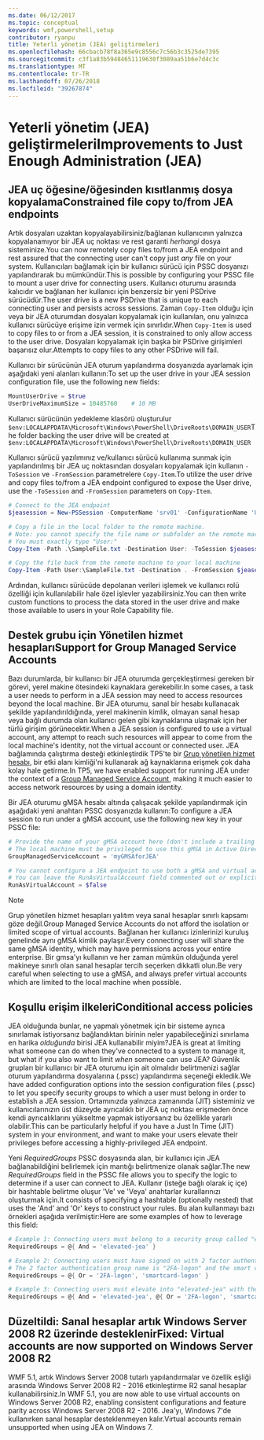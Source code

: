 ```yaml
---
ms.date: 06/12/2017
ms.topic: conceptual
keywords: wmf,powershell,setup
contributor: ryanpu
title: Yeterli yönetim (JEA) geliştirmeleri
ms.openlocfilehash: 66cbacb78f8a365e9c8556c7c56b3c3525de7395
ms.sourcegitcommit: c3f1a83b59484651119630f3089aa51b6e7d4c3c
ms.translationtype: MT
ms.contentlocale: tr-TR
ms.lasthandoff: 07/26/2018
ms.locfileid: "39267874"
---
```

# <a name="improvements-to-just-enough-administration-jea"></a><span data-ttu-id="b8872-103">Yeterli yönetim (JEA) geliştirmeleri</span><span class="sxs-lookup"><span data-stu-id="b8872-103">Improvements to Just Enough Administration (JEA)</span></span>

## <a name="constrained-file-copy-tofrom-jea-endpoints"></a><span data-ttu-id="b8872-104">JEA uç öğesine/öğesinden kısıtlanmış dosya kopyalama</span><span class="sxs-lookup"><span data-stu-id="b8872-104">Constrained file copy to/from JEA endpoints</span></span>

<span data-ttu-id="b8872-105">Artık dosyaları uzaktan kopyalayabilirsiniz/bağlanan kullanıcının yalnızca kopyalanamıyor bir JEA uç noktası ve rest garanti *herhangi* dosya sisteminize.</span><span class="sxs-lookup"><span data-stu-id="b8872-105">You can now remotely copy files to/from a JEA endpoint and rest assured that the connecting user can't copy just *any* file on your system.</span></span> <span data-ttu-id="b8872-106">Kullanıcıları bağlamak için bir kullanıcı sürücü için PSSC dosyanızı yapılandırarak bu mümkündür.</span><span class="sxs-lookup"><span data-stu-id="b8872-106">This is possible by configuring your PSSC file to mount a user drive for connecting users.</span></span> <span data-ttu-id="b8872-107">Kullanıcı oturumu arasında kalıcıdır ve bağlanan her kullanıcı için benzersiz bir yeni PSDrive sürücüdür.</span><span class="sxs-lookup"><span data-stu-id="b8872-107">The user drive is a new PSDrive that is unique to each connecting user and persists across sessions.</span></span> <span data-ttu-id="b8872-108">Zaman `Copy-Item` olduğu için veya bir JEA oturumdan dosyaları kopyalamak için kullanılan, onu yalnızca kullanıcı sürücüye erişime izin vermek için sınırlıdır.</span><span class="sxs-lookup"><span data-stu-id="b8872-108">When `Copy-Item` is used to copy files to or from a JEA session, it is constrained to only allow access to the user drive.</span></span> <span data-ttu-id="b8872-109">Dosyaları kopyalamak için başka bir PSDrive girişimleri başarısız olur.</span><span class="sxs-lookup"><span data-stu-id="b8872-109">Attempts to copy files to any other PSDrive will fail.</span></span>

<span data-ttu-id="b8872-110">Kullanıcı bir sürücünün JEA oturum yapılandırma dosyanızda ayarlamak için aşağıdaki yeni alanları kullanın:</span><span class="sxs-lookup"><span data-stu-id="b8872-110">To set up the user drive in your JEA session configuration file, use the following new fields:</span></span>

```powershell
MountUserDrive = $true
UserDriveMaximumSize = 10485760    # 10 MB
```

<span data-ttu-id="b8872-111">Kullanıcı sürücünün yedekleme klasörü oluşturulur `$env:LOCALAPPDATA\Microsoft\Windows\PowerShell\DriveRoots\DOMAIN_USER`</span><span class="sxs-lookup"><span data-stu-id="b8872-111">The folder backing the user drive will be created at `$env:LOCALAPPDATA\Microsoft\Windows\PowerShell\DriveRoots\DOMAIN_USER`</span></span>

<span data-ttu-id="b8872-112">Kullanıcı sürücü yazılımınız ve/kullanıcı sürücü kullanıma sunmak için yapılandırılmış bir JEA uç noktasından dosyaları kopyalamak için kullanın `-ToSession` ve `-FromSession` parametrelere `Copy-Item`.</span><span class="sxs-lookup"><span data-stu-id="b8872-112">To utilize the user drive and copy files to/from a JEA endpoint configured to expose the User drive, use the `-ToSession` and `-FromSession` parameters on `Copy-Item`.</span></span>

```powershell
# Connect to the JEA endpoint
$jeasession = New-PSSession -ComputerName 'srv01' -ConfigurationName 'UserDemo'

# Copy a file in the local folder to the remote machine.
# Note: you cannot specify the file name or subfolder on the remote machine.
# You must exactly type "User:"
Copy-Item -Path .\SampleFile.txt -Destination User: -ToSession $jeasession

# Copy the file back from the remote machine to your local machine
Copy-Item -Path User:\SampleFile.txt -Destination . -FromSession $jeasession
```

<span data-ttu-id="b8872-113">Ardından, kullanıcı sürücüde depolanan verileri işlemek ve kullanıcı rolü özelliği için kullanılabilir hale özel işlevler yazabilirsiniz.</span><span class="sxs-lookup"><span data-stu-id="b8872-113">You can then write custom functions to process the data stored in the user drive and make those available to users in your Role Capability file.</span></span>

## <a name="support-for-group-managed-service-accounts"></a><span data-ttu-id="b8872-114">Destek grubu için Yönetilen hizmet hesapları</span><span class="sxs-lookup"><span data-stu-id="b8872-114">Support for Group Managed Service Accounts</span></span>

<span data-ttu-id="b8872-115">Bazı durumlarda, bir kullanıcı bir JEA oturumda gerçekleştirmesi gereken bir görevi, yerel makine ötesindeki kaynaklara gerekebilir.</span><span class="sxs-lookup"><span data-stu-id="b8872-115">In some cases, a task a user needs to perform in a JEA session may need to access resources beyond the local machine.</span></span> <span data-ttu-id="b8872-116">Bir JEA oturumu, sanal bir hesabı kullanacak şekilde yapılandırıldığında, yerel makinenin kimlik, olmayan sanal hesap veya bağlı durumda olan kullanıcı gelen gibi kaynaklarına ulaşmak için her türlü girişim görünecektir.</span><span class="sxs-lookup"><span data-stu-id="b8872-116">When a JEA session is configured to use a virtual account, any attempt to reach such resources will appear to come from the local machine's identity, not the virtual account or connected user.</span></span> <span data-ttu-id="b8872-117">JEA bağlamında çalıştırma desteği etkinleştirdik TP5'te bir [Grup yönetilen hizmet hesabı](/previous-versions/windows/it-pro/windows-server-2012-R2-and-2012/jj128431\(v=ws.11\)), bir etki alanı kimliği'ni kullanarak ağ kaynaklarına erişmek çok daha kolay hale getirme.</span><span class="sxs-lookup"><span data-stu-id="b8872-117">In TP5, we have enabled support for running JEA under the context of a [Group Managed Service Account](/previous-versions/windows/it-pro/windows-server-2012-R2-and-2012/jj128431\(v=ws.11\)), making it much easier to access network resources by using a domain identity.</span></span>

<span data-ttu-id="b8872-118">Bir JEA oturumu gMSA hesabı altında çalışacak şekilde yapılandırmak için aşağıdaki yeni anahtarı PSSC dosyanızda kullanın:</span><span class="sxs-lookup"><span data-stu-id="b8872-118">To configure a JEA session to run under a gMSA account, use the following new key in your PSSC file:</span></span>

```powershell
# Provide the name of your gMSA account here (don't include a trailing $)
# The local machine must be privileged to use this gMSA in Active Directory
GroupManagedServiceAccount = 'myGMSAforJEA'

# You cannot configure a JEA endpoint to use both a gMSA and virtual account
# You can leave the RunAsVirtualAccount field commented out or explicitly set it to false
RunAsVirtualAccount = $false
```

> [!NOTE]
> <span data-ttu-id="b8872-119">Grup yönetilen hizmet hesapları yalıtım veya sanal hesaplar sınırlı kapsamı göze değil.</span><span class="sxs-lookup"><span data-stu-id="b8872-119">Group Managed Service Accounts do not afford the isolation or limited scope of virtual accounts.</span></span>
> <span data-ttu-id="b8872-120">Bağlanan her kullanıcı izinlerinizi kuruluş genelinde aynı gMSA kimlik paylaşır.</span><span class="sxs-lookup"><span data-stu-id="b8872-120">Every connecting user will share the same gMSA identity, which may have permissions across your entire enterprise.</span></span> <span data-ttu-id="b8872-121">Bir gmsa'yı kullanın ve her zaman mümkün olduğunda yerel makineye sınırlı olan sanal hesaplar tercih seçerken dikkatli olun.</span><span class="sxs-lookup"><span data-stu-id="b8872-121">Be very careful when selecting to use a gMSA, and always prefer virtual accounts which are limited to the local machine when possible.</span></span>

## <a name="conditional-access-policies"></a><span data-ttu-id="b8872-122">Koşullu erişim ilkeleri</span><span class="sxs-lookup"><span data-stu-id="b8872-122">Conditional access policies</span></span>

<span data-ttu-id="b8872-123">JEA olduğunda bunlar, ne yapmalı yönetmek için bir sisteme ayrıca sınırlamak istiyorsanız bağlandıktan birinin neler yapabileceğinizi sınırlama en harika *olduğunda* birisi JEA kullanabilir miyim?</span><span class="sxs-lookup"><span data-stu-id="b8872-123">JEA is great at limiting what someone can do when they've connected to a system to manage it, but what if you also want to limit *when* someone can use JEA?</span></span> <span data-ttu-id="b8872-124">Güvenlik grupları bir kullanıcı bir JEA oturumu için ait olmalıdır belirtmenizi sağlar oturum yapılandırma dosyalarına (.pssc) yapılandırma seçeneği ekledik.</span><span class="sxs-lookup"><span data-stu-id="b8872-124">We have added configuration options into the session configuration files (.pssc) to let you specify security groups to which a user must belong in order to establish a JEA session.</span></span> <span data-ttu-id="b8872-125">Ortamınızda yalnızca zamanında (JIT) sisteminiz ve kullanıcılarınızın üst düzeyde ayrıcalıklı bir JEA uç noktası erişmeden önce kendi ayrıcalıklarını yükseltme yapmak istiyorsanız bu özellikle yararlı olabilir.</span><span class="sxs-lookup"><span data-stu-id="b8872-125">This can be particularly helpful if you have a Just In Time (JIT) system in your environment, and want to make your users elevate their privileges before accessing a highly-privileged JEA endpoint.</span></span>

<span data-ttu-id="b8872-126">Yeni *RequiredGroups* PSSC dosyasında alan, bir kullanıcı için JEA bağlanabildiğini belirlemek için mantığı belirtmenize olanak sağlar.</span><span class="sxs-lookup"><span data-stu-id="b8872-126">The new *RequiredGroups* field in the PSSC file allows you to specify the logic to determine if a user can connect to JEA.</span></span> <span data-ttu-id="b8872-127">Kullanır (isteğe bağlı olarak iç içe) bir hashtable belirtme oluşur 'Ve' ve 'Veya' anahtarlar kurallarınızı oluşturmak için.</span><span class="sxs-lookup"><span data-stu-id="b8872-127">It consists of specifying a hashtable (optionally nested) that uses the 'And' and 'Or' keys to construct your rules.</span></span> <span data-ttu-id="b8872-128">Bu alan kullanmayı bazı örnekleri aşağıda verilmiştir:</span><span class="sxs-lookup"><span data-stu-id="b8872-128">Here are some examples of how to leverage this field:</span></span>

```powershell
# Example 1: Connecting users must belong to a security group called "elevated-jea"
RequiredGroups = @{ And = 'elevated-jea' }

# Example 2: Connecting users must have signed on with 2 factor authentication or a smart card
# The 2 factor authentication group name is "2FA-logon" and the smart card group name is "smartcard-logon"
RequiredGroups = @{ Or = '2FA-logon', 'smartcard-logon' }

# Example 3: Connecting users must elevate into "elevated-jea" with their JIT system and have logged on with 2FA or a smart card
RequiredGroups = @{ And = 'elevated-jea', @{ Or = '2FA-logon', 'smartcard-logon' }}
```

## <a name="fixed-virtual-accounts-are-now-supported-on-windows-server-2008-r2"></a><span data-ttu-id="b8872-129">Düzeltildi: Sanal hesaplar artık Windows Server 2008 R2 üzerinde desteklenir</span><span class="sxs-lookup"><span data-stu-id="b8872-129">Fixed: Virtual accounts are now supported on Windows Server 2008 R2</span></span>

<span data-ttu-id="b8872-130">WMF 5.1, artık Windows Server 2008 tutarlı yapılandırmalar ve özellik eşliği arasında Windows Server 2008 R2 - 2016 etkinleştirme R2 sanal hesaplar kullanabilirsiniz.</span><span class="sxs-lookup"><span data-stu-id="b8872-130">In WMF 5.1, you are now able to use virtual accounts on Windows Server 2008 R2, enabling consistent configurations and feature parity across Windows Server 2008 R2 - 2016.</span></span> <span data-ttu-id="b8872-131">Jea'yı, Windows 7'de kullanırken sanal hesaplar desteklenmeyen kalır.</span><span class="sxs-lookup"><span data-stu-id="b8872-131">Virtual accounts remain unsupported when using JEA on Windows 7.</span></span>